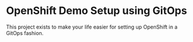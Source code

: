 # OpenShift Demo Setup using GitOps

This project exists to make your life easier for setting up OpenShift in a GitOps fashion.

